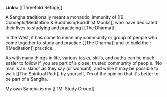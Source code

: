 **Links:** [[Threefold Refuge]] 

A Sangha traditionally meant a monastic. immunity of [[9 Concepts/Meditation & Buddhism/Buddhist Monks]] who have dedicated their lives to studying and practicing [[The Dharma]].

In the West, it has come to mean any community or group of people who come together to study and practice [[The Dharma]] and to build their [[Meditation]] practice.

As with many things in life, various tasks, skills, and paths can be much easier to follow if you are part of a close, trusted community of people. 'No man is an island' as they say (or woman!), and while it may be possible to walk [[The Spiritual Path]] by yourself, I'm of the opinion that it's better to be part of a Sangha.

My own Sangha is my [[TMI Study Group]].